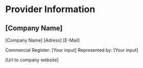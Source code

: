 # Provider Information

## [Company Name]

[Company Name]
[Adress]
[E-Mail]  

Commercial Register: [Your input]
Represented by: [Your input]

[Url to company website]
